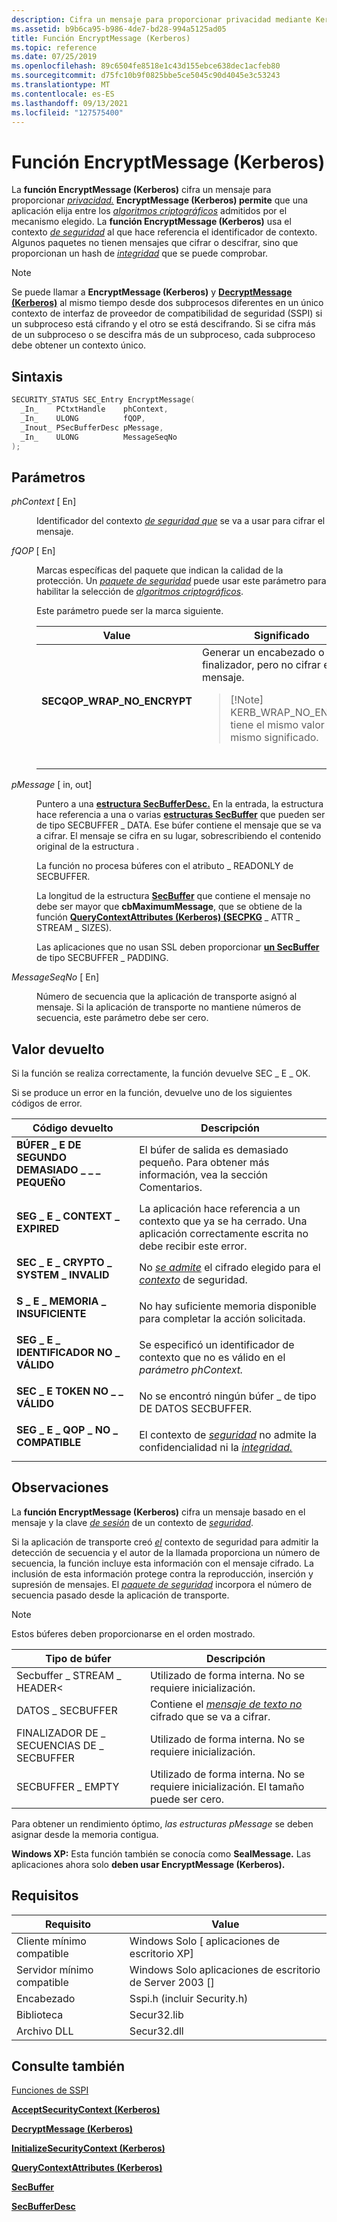 ```yaml
---
description: Cifra un mensaje para proporcionar privacidad mediante Kerberos.
ms.assetid: b9b6ca95-b986-4de7-bd28-994a5125ad05
title: Función EncryptMessage (Kerberos)
ms.topic: reference
ms.date: 07/25/2019
ms.openlocfilehash: 89c6504fe8518e1c43d155ebce638dec1acfeb80
ms.sourcegitcommit: d75fc10b9f0825bbe5ce5045c90d4045e3c53243
ms.translationtype: MT
ms.contentlocale: es-ES
ms.lasthandoff: 09/13/2021
ms.locfileid: "127575400"
---
```

# <a name="encryptmessage-kerberos-function"></a>Función EncryptMessage (Kerberos)

La **función EncryptMessage (Kerberos)** cifra un mensaje para proporcionar [*privacidad.*](../secgloss/p-gly.md) **EncryptMessage (Kerberos) permite** que una aplicación elija entre los [*algoritmos criptográficos*](../secgloss/c-gly.md) admitidos por el mecanismo elegido. La **función EncryptMessage (Kerberos)** usa el contexto [*de seguridad*](../secgloss/s-gly.md) al que hace referencia el identificador de contexto. Algunos paquetes no tienen mensajes que cifrar o descifrar, sino que proporcionan un hash de [*integridad*](../secgloss/h-gly.md) que se puede comprobar.

> [!Note]  
> Se puede llamar a **EncryptMessage (Kerberos)** y [**DecryptMessage (Kerberos)**](decryptmessage--kerberos.md) al mismo tiempo desde dos subprocesos diferentes en un único contexto de interfaz de proveedor de compatibilidad de seguridad [](../secgloss/s-gly.md) (SSPI) si un subproceso está cifrando y el otro se está descifrando. Si se cifra más de un subproceso o se descifra más de un subproceso, cada subproceso debe obtener un contexto único.

## <a name="syntax"></a>Sintaxis

```C++
SECURITY_STATUS SEC_Entry EncryptMessage(
  _In_    PCtxtHandle    phContext,
  _In_    ULONG          fQOP,
  _Inout_ PSecBufferDesc pMessage,
  _In_    ULONG          MessageSeqNo
);
```

## <a name="parameters"></a>Parámetros

<dl> <dt>

*phContext* \[ En\]
</dt> <dd>

Identificador del contexto [*de seguridad que*](../secgloss/s-gly.md) se va a usar para cifrar el mensaje.

</dd> <dt>

*fQOP* \[ En\]
</dt> <dd>

Marcas específicas del paquete que indican la calidad de la protección. Un [*paquete de seguridad*](../secgloss/s-gly.md) puede usar este parámetro para habilitar la selección de [*algoritmos criptográficos*](../secgloss/c-gly.md).

Este parámetro puede ser la marca siguiente.


| Value | Significado | 
|-------|---------|
| <span id="SECQOP_WRAP_NO_ENCRYPT"></span><span id="secqop_wrap_no_encrypt"></span><dl><dt><strong>SECQOP_WRAP_NO_ENCRYPT</strong></dt></dl> | Generar un encabezado o finalizador, pero no cifrar el mensaje.<br /><blockquote>[!Note]<br />KERB_WRAP_NO_ENCRYPT tiene el mismo valor y el mismo significado.</blockquote><br /> | 


</dd> <dt>

*pMessage* \[ in, out\]
</dt> <dd>

Puntero a una [**estructura SecBufferDesc.**](/windows/win32/api/sspi/ns-sspi-secbufferdesc) En la entrada, la estructura hace referencia a una o varias [**estructuras SecBuffer**](/windows/win32/api/sspi/ns-sspi-secbuffer) que pueden ser de tipo SECBUFFER \_ DATA. Ese búfer contiene el mensaje que se va a cifrar. El mensaje se cifra en su lugar, sobrescribiendo el contenido original de la estructura .

La función no procesa búferes con el atributo \_ READONLY de SECBUFFER.

La longitud de la estructura [**SecBuffer**](/windows/win32/api/sspi/ns-sspi-secbuffer) que contiene el mensaje no debe ser mayor que **cbMaximumMessage**, que se obtiene de la función [**QueryContextAttributes (Kerberos) (SECPKG**](querycontextattributes--kerberos.md) \_ ATTR \_ STREAM \_ SIZES).

Las aplicaciones que no usan SSL deben proporcionar [**un SecBuffer**](/windows/win32/api/sspi/ns-sspi-secbuffer) de tipo SECBUFFER \_ PADDING.

</dd> <dt>

*MessageSeqNo* \[ En\]
</dt> <dd>

Número de secuencia que la aplicación de transporte asignó al mensaje. Si la aplicación de transporte no mantiene números de secuencia, este parámetro debe ser cero.

</dd> </dl>

## <a name="return-value"></a>Valor devuelto

Si la función se realiza correctamente, la función devuelve SEC \_ E \_ OK.

Si se produce un error en la función, devuelve uno de los siguientes códigos de error.

| Código devuelto                                                                                                    | Descripción                                                                                                                                                                                                                                   |
|----------------------------------------------------------------------------------------------------------------|-----------------------------------------------------------------------------------------------------------------------------------------------------------------------------------------------------------------------------------------------|
| <dl> <dt>**BÚFER \_ E DE SEGUNDO DEMASIADO \_ \_ \_ PEQUEÑO**</dt> </dl>      | El búfer de salida es demasiado pequeño. Para obtener más información, vea la sección Comentarios.                                                                                                                                                                 |
| <dl> <dt>**SEG \_ E \_ CONTEXT \_ EXPIRED**</dt> </dl>        | La aplicación hace referencia a un contexto que ya se ha cerrado. Una aplicación correctamente escrita no debe recibir este error.                                                                                               |
| <dl> <dt>**SEC \_ E \_ CRYPTO \_ SYSTEM \_ INVALID**</dt> </dl> | No [*se admite*](../secgloss/c-gly.md) el cifrado elegido para el [*contexto*](../secgloss/s-gly.md) de seguridad.                                                                                                         |
| <dl> <dt>**S \_ E \_ MEMORIA \_ INSUFICIENTE**</dt> </dl>    | No hay suficiente memoria disponible para completar la acción solicitada.                                                                                                                                                             |
| <dl> <dt>**SEG \_ E \_ IDENTIFICADOR NO \_ VÁLIDO**</dt> </dl>         | Se especificó un identificador de contexto que no es válido en el *parámetro phContext.*                                                                                                                                                     |
| <dl> <dt>**SEC \_ E TOKEN NO \_ \_ VÁLIDO**</dt> </dl>          | No se encontró ningún búfer \_ de tipo DE DATOS SECBUFFER.                                                                                                                                                                                          |
| <dl> <dt>**SEG \_ E \_ QOP \_ NO \_ COMPATIBLE**</dt> </dl>     | El contexto de [*seguridad*](../secgloss/i-gly.md) no admite la confidencialidad ni la [*integridad.*](../secgloss/s-gly.md) |

## <a name="remarks"></a>Observaciones

La **función EncryptMessage (Kerberos)** cifra un mensaje basado en el mensaje y la clave [*de sesión*](../secgloss/s-gly.md) de un contexto de [*seguridad*](../secgloss/s-gly.md).

Si la aplicación de transporte creó [*el*](../secgloss/s-gly.md) contexto de seguridad para admitir la detección de secuencia y el autor de la llamada proporciona un número de secuencia, la función incluye esta información con el mensaje cifrado. La inclusión de esta información protege contra la reproducción, inserción y supresión de mensajes. El [*paquete de seguridad*](../secgloss/s-gly.md) incorpora el número de secuencia pasado desde la aplicación de transporte.

> [!Note]  
> Estos búferes deben proporcionarse en el orden mostrado.

| Tipo de búfer                           | Descripción                                                                                                                    |
|---------------------------------------|--------------------------------------------------------------------------------------------------------------------------------|
| Secbuffer \_ STREAM \_ HEADER<  | Utilizado de forma interna. No se requiere inicialización.                                                                       |
| DATOS \_ SECBUFFER            | Contiene el [*mensaje de texto no*](../secgloss/s-gly.md) cifrado que se va a cifrar. |
| FINALIZADOR DE \_ SECUENCIAS DE \_ SECBUFFER | Utilizado de forma interna. No se requiere inicialización.                                                                        |
| SECBUFFER \_ EMPTY           | Utilizado de forma interna. No se requiere inicialización. El tamaño puede ser cero.                                                      |

Para obtener un rendimiento óptimo, *las estructuras pMessage* se deben asignar desde la memoria contigua.

**Windows XP:** Esta función también se conocía como **SealMessage.** Las aplicaciones ahora solo **deben usar EncryptMessage (Kerberos).**

## <a name="requirements"></a>Requisitos

| Requisito | Value |
|--------------------------|-------------------------------------------|
| Cliente mínimo compatible | Windows Solo \[ aplicaciones de escritorio XP\]          |
| Servidor mínimo compatible | Windows Solo aplicaciones de escritorio de Server 2003 \[\] |
| Encabezado                   | Sspi.h (incluir Security.h)               |
| Biblioteca                  | Secur32.lib                               |
| Archivo DLL                      | Secur32.dll                               |

## <a name="see-also"></a>Consulte también

<dl> <dt>

[Funciones de SSPI](authentication-functions.md#sspi-functions)
</dt> <dt>

[**AcceptSecurityContext (Kerberos)**](acceptsecuritycontext--kerberos.md)
</dt> <dt>

[**DecryptMessage (Kerberos)**](decryptmessage--kerberos.md)
</dt> <dt>

[**InitializeSecurityContext (Kerberos)**](initializesecuritycontext--kerberos.md)
</dt> <dt>

[**QueryContextAttributes (Kerberos)**](querycontextattributes--kerberos.md)
</dt> <dt>

[**SecBuffer**](/windows/win32/api/sspi/ns-sspi-secbuffer)
</dt> <dt>

[**SecBufferDesc**](/windows/win32/api/sspi/ns-sspi-secbufferdesc)
</dt> </dl>
